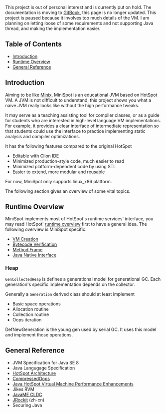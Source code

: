 This project is out of personal interest and is currently put on hold. The documentation is moving to [GitBook](https://gentlyguitar.gitbooks.io/minispot/content/), this page is
no longer updated. This project is paused because it involves too much details of the VM. I am planning on letting loose of some requirements and not supporting Java thread, and making the implementation easier. 

## Table of Contents
- [Introduction](#introduction)
- [Runtime Overview](#runtime-overview)
- [General Reference](#general-reference)


## Introduction
Aiming to be like [Minix](https://en.wikipedia.org/wiki/MINIX), MiniSpot is an educational JVM based on HotSpot VM. A JVM is not difficult to
understand, this project shows you what a naive JVM really looks like without the high performance tweaks.

It may serve as a teaching assisting tool for compiler classes, or as a guide for students who are interested in high-level language VM implementations.
For example, it provides a clear interface of intermediate representation so that students could use the interface to
practice implementing static analysis and compiler optimizations.

It has the following features compared to the original HotSpot
- Editable with Clion IDE
- Minimized production-style code, much easier to read
- Minimized platform-dependent code by using STL
- Easier to extend, more modular and reusable

For now, MiniSpot only supports linux_x86 platform.

The following section gives an overview of some vital topics.

## Runtime Overview
MiniSpot implements most of HotSpot's runtime services' interface, you may read HotSpot' [runtime overview](http://openjdk.java.net/groups/hotspot/docs/RuntimeOverview.html) first 
to have a general idea. The following overview is MiniSpot specific.
- [VM Creation](doc/creation.md)
- [Bytecode Verification](doc/verification.md)
- [Method Frame](doc/methodframe.md)
- [Java Native Interface](doc/jni.md)

### Heap
`GenCollectedHeap` is defines a generational model for generational GC. Each generation's specific implementation depends on the collector.

Generally a `Generation` derived class should at least implement
- Basic space operations
- Allocation routine
- Collection routine
- Oops iteration

DefNewGeneration is the young gen used by serial GC. It uses this model and implement those operations.

## General Reference
- JVM Specification for Java SE 8
- Java Langugage Specification
- [HotSpot Architecture](http://www.oracle.com/technetwork/java/whitepaper-135217.html#2)
- [CompressedOops](https://wiki.openjdk.java.net/display/HotSpot/CompressedOops)
- [Java HotSpot Virtual Machine Performance Enhancements](http://docs.oracle.com/javase/7/docs/technotes/guides/vm/performance-enhancements-7.html)
- Jikes RVM
- [JavaME CLDC](http://tech-insider.org/mobile/research/acrobat/0502.pdf)
- [JRockit](https://github.com/caoxudong/oracle_jrockit_the_definitive_guide/blob/master/contents.md) (zh-cn)
- Securing Java
